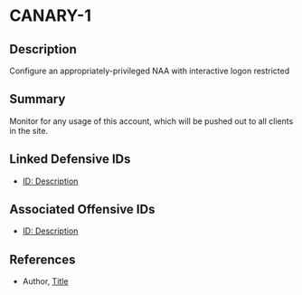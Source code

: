 # CANARY-1

## Description
Configure an appropriately-privileged NAA with interactive logon restricted

## Summary
Monitor for any usage of this account, which will be pushed out to all clients in the site.

## Linked Defensive IDs
- [ID: Description](Link)

## Associated Offensive IDs
- [ID: Description](Link)

## References
- Author, [Title](Link)